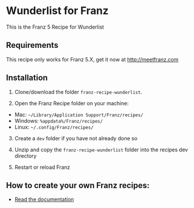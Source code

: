 # Wunderlist for Franz
This is the Franz 5 Recipe for Wunderlist

## Requirements
This recipe only works for Franz 5.X, get it now at http://meetfranz.com

## Installation

1. Clone/download the folder `franz-recipe-wunderlist`.

2. Open the Franz Recipe folder on your machine:
  * Mac: `~/Library/Application Support/Franz/recipes/`
  * Windows: `%appdata%/Franz/recipes/`
  * Linux: `~/.config/Franz/recipes/`

3. Create a `dev` folder if you have not already done so

3. Unzip and copy the `franz-recipe-wunderlist` folder into the recipes dev directory

4. Restart or reload Franz

## How to create your own Franz recipes:
* [Read the documentation](https://github.com/meetfranz/plugins)

